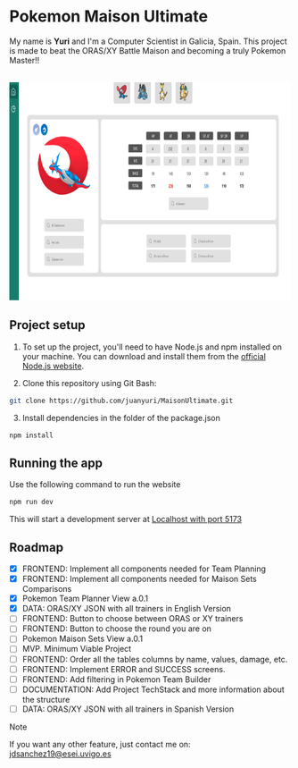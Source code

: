 # Pokemon Maison Ultimate
My name is **Yuri** and I'm a Computer Scientist in Galicia, Spain. This project is made to beat the ORAS/XY Battle Maison and becoming a truly Pokemon Master!!


<br> 
<div style="text-align:center" align="center">
  <img src="./img/snapshot_4_November.png" width="800" height="390"  />
</div>

## Project setup

1. To set up the project, you'll need to have Node.js and npm installed on your machine. You can download and install them from the [official Node.js website](https://nodejs.org/).

2. Clone this repository using Git Bash:

```bash
git clone https://github.com/juanyuri/MaisonUltimate.git
```

3. Install dependencies in the folder of the package.json
```bash
npm install
```

## Running the app

Use the following command to run the website

```bash
npm run dev
```

This will start a development server at <a href="http://localhost:5173" target="_blank">Localhost with port 5173</a>


## Roadmap

- [x] FRONTEND: Implement all components needed for Team Planning
- [x] FRONTEND: Implement all components needed for Maison Sets Comparisons
- [x] Pokemon Team Planner View a.0.1
- [x] DATA: ORAS/XY JSON with all trainers in English Version
- [ ] FRONTEND: Button to choose between ORAS or XY trainers
- [ ] FRONTEND: Button to choose the round you are on
- [ ] Pokemon Maison Sets View a.0.1
- [ ] MVP. Minimum Viable Project
- [ ] FRONTEND: Order all the tables columns by name, values, damage, etc.
- [ ] FRONTEND: Implement ERROR and SUCCESS screens.
- [ ] FRONTEND: Add filtering in Pokemon Team Builder
- [ ] DOCUMENTATION: Add Project TechStack and more information about the structure
- [ ] DATA: ORAS/XY JSON with all trainers in Spanish Version

> [!NOTE]
> If you want any other feature, just contact me on: jdsanchez19@esei.uvigo.es
